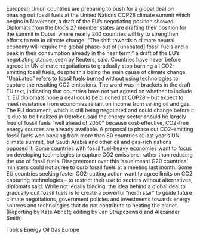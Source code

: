 European Union countries are preparing to push for a global deal on phasing out fossil fuels at the United Nations COP28 climate summit which begins in November, a draft of the EU’s negotiating position showed.
Diplomats from the bloc’s 27 member states are drafting their position for the summit in Dubai, where nearly 200 countries will try to strengthen efforts to rein in climate change.
“The shift towards a climate neutral economy will require the global phase-out of [unabated] fossil fuels and a peak in their consumption already in the near term,” a draft of the EU’s negotiating stance, seen by Reuters, said.
Countries have never before agreed in UN climate negotiations to gradually stop burning all CO2-emitting fossil fuels, despite this being the main cause of climate change.
“Unabated” refers to fossil fuels burned without using technologies to capture the resulting CO2 emissions. The word was in brackets in the draft EU text, indicating that countries have not yet agreed on whether to include it.
EU diplomats hope a deal could be clinched at COP28 – but expect to meet resistance from economies reliant on income from selling oil and gas.
The EU document, which is still being negotiated and could change before it is due to be finalized in October, said the energy sector should be largely free of fossil fuels “well ahead of 2050” because cost-effective, CO2-free energy sources are already available.
A proposal to phase out CO2-emitting fossil fuels won backing from more than 80 countries at last year’s UN climate summit, but Saudi Arabia and other oil and gas-rich nations opposed it.
Some countries with fossil fuel-heavy economies want to focus on developing technologies to capture CO2 emissions, rather than reducing the use of fossil fuels. Disagreement over this issue meant G20 countries’ ministers could not agree to curb fossil fuels at a meeting last month.
Some EU countries seeking faster CO2-cutting action want to agree limits on CO2 capturing technologies – to restrict their use to sectors without alternatives, diplomats said.
While not legally binding, the idea behind a global deal to gradually quit fossil fuels is to create a powerful “north star” to guide future climate negotiations, government policies and investments towards energy sources and technologies that do not contribute to heating the planet.
(Reporting by Kate Abnett; editing by Jan Strupczewski and Alexander Smith)

Topics
Energy
Oil Gas
Europe
